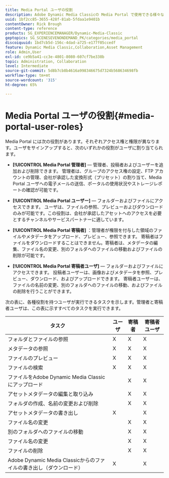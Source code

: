 ```yaml
---
title: Media Portal ユーザの役割
description: Adobe Dynamic Media Classicの Media Portal で使用できる様々なユーザーの役割について説明します。
uuid: 1bf2cc85-3655-428f-81ab-5fdaa1e9401b
contentOwner: Rick Brough
content-type: reference
products: SG_EXPERIENCEMANAGER/Dynamic-Media-Classic
geptopics: SG_SCENESEVENONDEMAND_PK/categories/media_portal
discoiquuid: 1bd7cb5d-156c-4dad-a725-e177f05ccedf
feature: Dynamic Media Classic,Collaboration,Asset Management
role: Admin,User
exl-id: ce9b5a41-cc3e-4801-8080-607cf7be338b
topic: Administration, Collaboration
level: Intermediate
source-git-commit: 5d8b7cb8b4616a998346675d7324b568634698fb
workflow-type: tm+mt
source-wordcount: '315'
ht-degree: 65%

---
```


# Media Portal ユーザの役割{#media-portal-user-roles}

Media Portal には次の役割があります。それぞれアクセス権と権限が異なります。ユーザをサインアップすると、次のいずれかの役割がユーザに割り当てられます。

* **[!UICONTROL Media Portal 管理者]**  — 管理者、投稿者およびユーザーを追加および削除できます。 管理者は、グループのアクセス権の設定、FTP アカウントの管理、会社が承認した変換形式（プリセット）の割り当て、Media Portal ユーザへの電子メールの送信、ポータルの使用状況やストレージレポートの確認が可能です。

* **[!UICONTROL Media Portal ユーザー]**  — フォルダーおよびファイルにアクセスできます。 ユーザは、ファイルの参照、プレビューおよびダウンロードのみが可能です。この役割は、会社が承認したアセットへのアクセスを必要とするチャンネルやサービスパートナーに適しています。

* **[!UICONTROL Media Portal 寄稿者]** ：管理者が権限を付与した領域のファイルやメタデータをアップロード、プレビュー、参照できます。 寄稿者はファイルをダウンロードすることはできません。寄稿者は、メタデータの編集、ファイル名の変更、別のフォルダへのファイルの移動およびファイルの削除が可能です。

* **[!UICONTROL Media Portal 寄稿者ユーザ]**  — フォルダーおよびファイルにアクセスできます。 投稿者ユーザーは、画像およびメタデータを参照、プレビュー、ダウンロード、およびアップロードできます。 寄稿者ユーザーは、ファイルの名前の変更、別のフォルダへのファイルの移動、およびファイルの削除を行うことができます。

次の表に、各種役割を持つユーザが実行できるタスクを示します。管理者と寄稿者ユーザは、この表に示すすべてのタスクを実行できます。

| タスク | ユーザ | 寄稿者 | 寄稿者ユーザ |
| --- | --- | --- | --- |
| フォルダとファイルの参照 | X | X | X |
| メタデータの参照 | X | X | X |
| ファイルのプレビュー | X | X | X |
| ファイルの検索 | X | X | X |
| ファイルをAdobe Dynamic Media Classicにアップロード | | X | X |
| アセットメタデータの編集と取り込み | | X | X |
| フォルダの作成、名前の変更および削除 | | X | X |
| アセットメタデータの書き出し | X | | X |
| ファイル名の変更 | | X | X |
| 別のフォルダへのファイルの移動 | | X | X |
| ファイル名の変更 | | X | X |
| ファイルの削除 | | X | X |
| Adobe Dynamic Media Classicからのファイルの書き出し（ダウンロード） | X | | X |
